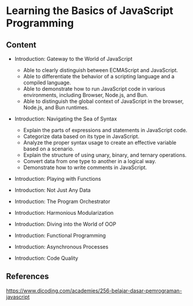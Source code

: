 # Learning the Basics of JavaScript Programming

## Content

* Introduction: Gateway to the World of JavaScript

    * Able to clearly distinguish between ECMAScript and JavaScript.
    * Able to differentiate the behavior of a scripting language and a compiled language.
    * Able to demonstrate how to run JavaScript code in various environments, including Browser, Node.js, and Bun.
    * Able to distinguish the global context of JavaScript in the browser, Node.js, and Bun runtimes.


* Introduction: Navigating the Sea of Syntax

    * Explain the parts of expressions and statements in JavaScript code.
    * Categorize data based on its type in JavaScript.
    * Analyze the proper syntax usage to create an effective variable based on a scenario.
    * Explain the structure of using unary, binary, and ternary operations.
    * Convert data from one type to another in a logical way.
    * Demonstrate how to write comments in JavaScript.

* Introduction: Playing with Functions
* Introduction: Not Just Any Data
* Introduction: The Program Orchestrator
* Introduction: Harmonious Modularization
* Introduction: Diving into the World of OOP
* Introduction: Functional Programming
* Introduction: Asynchronous Processes
* Introduction: Code Quality

## References

https://www.dicoding.com/academies/256-belajar-dasar-pemrograman-javascript
